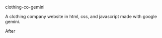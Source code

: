 clothing-co-gemini

A clothing company website in html, css, and javascript made with google gemini. 

After
